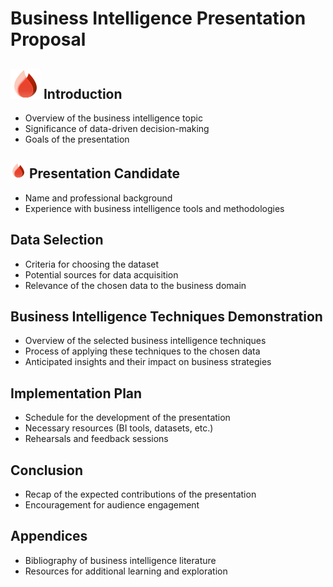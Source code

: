 # Business Intelligence Presentation Proposal



## ![DkFire](https://github.com/RayHelyar/Capstone2024/blob/main/img/DrkFr.png?raw=true) Introduction
- Overview of the business intelligence topic
- Significance of data-driven decision-making
- Goals of the presentation

## <img src="https://github.com/RayHelyar/Capstone2024/blob/main/img/DrkFr.png?raw=true" alt="DkFire" width="25px" height="25px"> Presentation Candidate
- Name and professional background
- Experience with business intelligence tools and methodologies

## Data Selection
- Criteria for choosing the dataset
- Potential sources for data acquisition
- Relevance of the chosen data to the business domain

## Business Intelligence Techniques Demonstration
- Overview of the selected business intelligence techniques
- Process of applying these techniques to the chosen data
- Anticipated insights and their impact on business strategies

## Implementation Plan
- Schedule for the development of the presentation
- Necessary resources (BI tools, datasets, etc.)
- Rehearsals and feedback sessions

## Conclusion
- Recap of the expected contributions of the presentation
- Encouragement for audience engagement

## Appendices
- Bibliography of business intelligence literature
- Resources for additional learning and exploration

